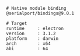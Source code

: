     # Native module binding
    @serialport/bindings@9.0.1

    # Target
    runtime     : electron
    version     : 3.1.2
    platform    : darwin
    arch        : x64
    abi         : 64
